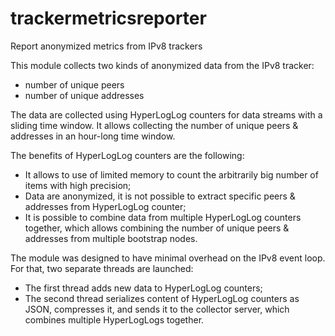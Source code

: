 # trackermetricsreporter

Report anonymized metrics from IPv8 trackers

This module collects two kinds of anonymized data from the IPv8 tracker:
- number of unique peers
- number of unique addresses

The data are collected using HyperLogLog counters for data streams
with a sliding time window. It allows collecting the number of unique
peers & addresses in an hour-long time window.

The benefits of HyperLogLog counters are the following:
- It allows to use of limited memory to count the arbitrarily big number
  of items with high precision;
- Data are anonymized, it is not possible to extract specific peers & addresses
  from HyperLogLog counter;
- It is possible to combine data from multiple HyperLogLog counters together,
  which allows combining the number of unique peers & addresses from multiple
  bootstrap nodes.

The module was designed to have minimal overhead on the IPv8 event loop.
For that, two separate threads are launched:
- The first thread adds new data to HyperLogLog counters;
- The second thread serializes content of HyperLogLog counters as JSON,
  compresses it, and sends it to the collector server, which combines
  multiple HyperLogLogs together.

